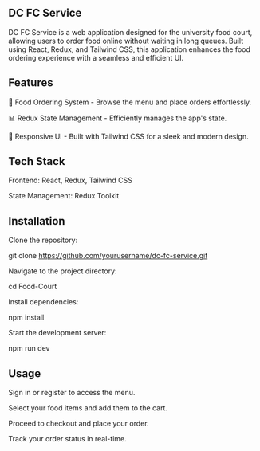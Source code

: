 ## DC FC Service

DC FC Service is a web application designed for the university food court, allowing users to order food online without waiting in long queues. Built using React, Redux, and Tailwind CSS, this application enhances the food ordering experience with a seamless and efficient UI.

## Features

🍔 Food Ordering System - Browse the menu and place orders effortlessly.

📊 Redux State Management - Efficiently manages the app's state.

🎨 Responsive UI - Built with Tailwind CSS for a sleek and modern design.

## Tech Stack

Frontend: React, Redux, Tailwind CSS

State Management: Redux Toolkit

## Installation

Clone the repository:

git clone https://github.com/yourusername/dc-fc-service.git

Navigate to the project directory:

cd Food-Court

Install dependencies:

npm install

Start the development server:

npm run dev

## Usage

Sign in or register to access the menu.

Select your food items and add them to the cart.

Proceed to checkout and place your order.

Track your order status in real-time.

